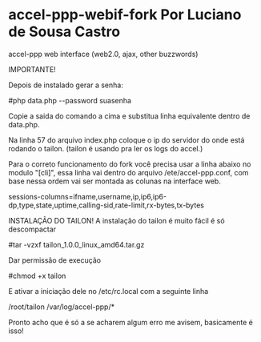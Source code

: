 accel-ppp-webif-fork Por Luciano de Sousa Castro
===============

accel-ppp web interface (web2.0, ajax, other buzzwords)

IMPORTANTE!

Depois de instalado gerar a senha: 

#php data.php --password suasenha

Copie a saida do comando a cima e substitua linha equivalente dentro de  data.php.

Na linha 57 do arquivo index.php coloque o ip do servidor do onde está rodando o tailon. (tailon é usando pra ler os logs do accel.)

Para o correto funcionamento do fork você precisa usar a linha abaixo no modulo "[cli]", essa linha vai dentro do arquivo /ete/accel-ppp.conf, com base nessa ordem vai ser montada as colunas na interface web.

sessions-columns=ifname,username,ip,ip6,ip6-dp,type,state,uptime,calling-sid,rate-limit,rx-bytes,tx-bytes

INSTALAÇÃO DO TAILON!
A instalação do tailon é muito fácil é só descompactar 

#tar -vzxf tailon_1.0.0_linux_amd64.tar.gz

Dar permissão de execução 

#chmod +x tailon

E ativar a iniciação dele no /etc/rc.local com a seguinte linha 

/root/tailon /var/log/accel-ppp/*

Pronto acho que é só a se acharem algum erro me avisem, basicamente é isso!




